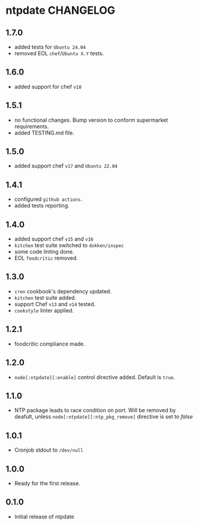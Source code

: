 ntpdate CHANGELOG
=================

1.7.0
-----

- added tests for `Ubuntu 24.04`
- removed EOL `chef`/`Ubuntu X.Y` tests.

1.6.0
-----

- added support for chef `v18`

1.5.1
-----

- no functional changes. Bump version to conform supermarket requirements.
- added TESTING.md file.

1.5.0
-----

- added support chef `v17` and `Ubuntu 22.04`

1.4.1
-----

- configured `github actions`.
- added tests reporting.

1.4.0
-----

- added support chef `v15` and `v16`
- `kitchen` test suite switched to `dokken/inspec`
- some code linting done.
- EOL `foodcritic` removed.

1.3.0
-----

- `cron` cookbook's dependency updated.
- `kitchen` test suite added.
- support Chef `v13` and `v14` tested.
- `cookstyle` linter applied.

1.2.1
-----

- foodcritic compliance made.

1.2.0
-----

- `node[:ntpdate][:enable]` control directive added. Default is `true`.

1.1.0
-----

- NTP package leads to race condition on port. Will be removed by deafult, unless `node[:ntpdate][:ntp_pkg_remove]` directive is set to *false*

1.0.1
-----

- Cronjob stdout to `/dev/null`

1.0.0
-----

- Ready for the first release.

0.1.0
-----

- Initial release of ntpdate
